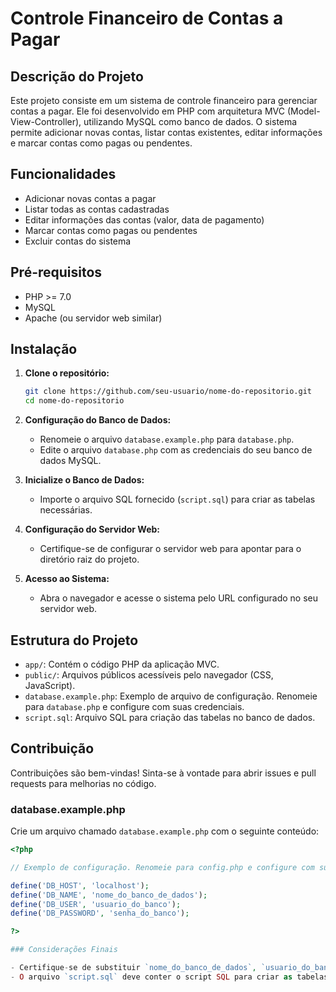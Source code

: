 # Controle Financeiro de Contas a Pagar

## Descrição do Projeto

Este projeto consiste em um sistema de controle financeiro para gerenciar contas a pagar. Ele foi desenvolvido em PHP com arquitetura MVC (Model-View-Controller), utilizando MySQL como banco de dados. O sistema permite adicionar novas contas, listar contas existentes, editar informações e marcar contas como pagas ou pendentes.

## Funcionalidades

- Adicionar novas contas a pagar
- Listar todas as contas cadastradas
- Editar informações das contas (valor, data de pagamento)
- Marcar contas como pagas ou pendentes
- Excluir contas do sistema

## Pré-requisitos

- PHP >= 7.0
- MySQL
- Apache (ou servidor web similar)

## Instalação

1. **Clone o repositório:**

   ```bash
   git clone https://github.com/seu-usuario/nome-do-repositorio.git
   cd nome-do-repositorio
   ```

2. **Configuração do Banco de Dados:**
    - Renomeie o arquivo `database.example.php` para `database.php`.
    - Edite o arquivo `database.php` com as credenciais do seu banco de dados MySQL.
3. **Inicialize o Banco de Dados:**
    - Importe o arquivo SQL fornecido (`script.sql`) para criar as tabelas necessárias.
4. **Configuração do Servidor Web:**
    - Certifique-se de configurar o servidor web para apontar para o diretório raiz do projeto.
5. **Acesso ao Sistema:**
    - Abra o navegador e acesse o sistema pelo URL configurado no seu servidor web.

## Estrutura do Projeto

- `app/`: Contém o código PHP da aplicação MVC.
- `public/`: Arquivos públicos acessíveis pelo navegador (CSS, JavaScript).
- `database.example.php`: Exemplo de arquivo de configuração. Renomeie para `database.php` e configure com suas credenciais.
- `script.sql`: Arquivo SQL para criação das tabelas no banco de dados.

## Contribuição

Contribuições são bem-vindas! Sinta-se à vontade para abrir issues e pull requests para melhorias no código.

### database.example.php

Crie um arquivo chamado `database.example.php` com o seguinte conteúdo:

```php
<?php

// Exemplo de configuração. Renomeie para config.php e configure com suas credenciais.

define('DB_HOST', 'localhost');
define('DB_NAME', 'nome_do_banco_de_dados');
define('DB_USER', 'usuario_do_banco');
define('DB_PASSWORD', 'senha_do_banco');

?>

### Considerações Finais

- Certifique-se de substituir `nome_do_banco_de_dados`, `usuario_do_banco` e `senha_do_banco` com suas próprias credenciais no arquivo `database.php`.
- O arquivo `script.sql` deve conter o script SQL para criar as tabelas necessárias no banco de dados.